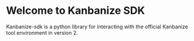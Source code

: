 # Welcome to Kanbanize SDK


Kanbanize-sdk is a python library for interacting with the official Kanbanize tool environment in version 2.


